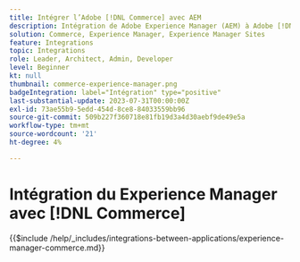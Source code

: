 ```yaml
---
title: Intégrer l’Adobe [!DNL Commerce] avec AEM
description: Intégration de Adobe Experience Manager (AEM) à Adobe [!DNL Commerce] pour créer des expériences d’achat attrayantes.
solution: Commerce, Experience Manager, Experience Manager Sites
feature: Integrations
topic: Integrations
role: Leader, Architect, Admin, Developer
level: Beginner
kt: null
thumbnail: commerce-experience-manager.png
badgeIntegration: label="Intégration" type="positive"
last-substantial-update: 2023-07-31T00:00:00Z
exl-id: 73ae55b9-5edd-454d-8ce8-84033559bb96
source-git-commit: 509b227f360718e81fb19d3a4d30aebf9de49e5a
workflow-type: tm+mt
source-wordcount: '21'
ht-degree: 4%

---
```


# Intégration du Experience Manager avec [!DNL Commerce]

{{$include /help/_includes/integrations-between-applications/experience-manager-commerce.md}}
